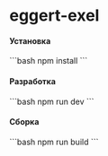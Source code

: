 # eggert-exel

<h4>Установка</h4>
```bash
  npm install
```

<h4>Разработка</h4>
```bash
  npm run dev
```

<h4>Сборка</h4>
```bash
  npm run build
```
